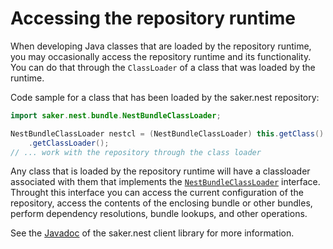 # Accessing the repository runtime

When developing Java classes that are loaded by the repository runtime, you may occasionally access the repository runtime and its functionality. You can do that through the `ClassLoader` of a class that was loaded by the runtime.

Code sample for a class that has been loaded by the saker.nest repository:

```java
import saker.nest.bundle.NestBundleClassLoader;

NestBundleClassLoader nestcl = (NestBundleClassLoader) this.getClass()
	.getClassLoader();
// ... work with the repository through the class loader
```

Any class that is loaded by the repository runtime will have a classloader associated with them that implements the [`NestBundleClassLoader`](/javadoc/saker/nest/bundle/NestBundleClassLoader.html) interface. Throught this interface you can access the current configuration of the repository, access the contents of the enclosing bundle or other bundles, perform dependency resolutions, bundle lookups, and other operations.

See the [Javadoc](/javadoc/index.html) of the saker.nest client library for more information.
